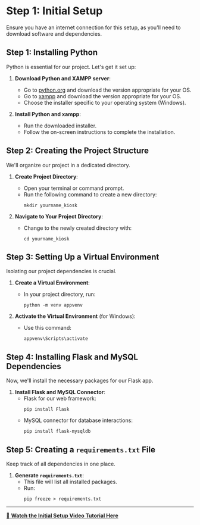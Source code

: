 # Step 1: Initial Setup

Ensure you have an internet connection for this setup, as you'll need to download software and dependencies.

## Step 1: Installing Python
Python is essential for our project. Let's get it set up:

1. **Download Python and XAMPP server**:
   - Go to [python.org](https://www.python.org/downloads/) and download the version appropriate for your OS.
   - Go to [xampp](https://www.apachefriends.org/) and download the version appropriate for your OS.
   - Choose the installer specific to your operating system (Windows).

2. **Install Python and xampp**:
   - Run the downloaded installer.
   - Follow the on-screen instructions to complete the installation.

## Step 2: Creating the Project Structure
We'll organize our project in a dedicated directory.

1. **Create Project Directory**:
   - Open your terminal or command prompt.
   - Run the following command to create a new directory:
     ```
     mkdir yourname_kiosk
     ```

2. **Navigate to Your Project Directory**:
   - Change to the newly created directory with:
     ```
     cd yourname_kiosk
     ```

## Step 3: Setting Up a Virtual Environment
Isolating our project dependencies is crucial.

1. **Create a Virtual Environment**:
   - In your project directory, run:
     ```
     python -m venv appvenv
     ```

2. **Activate the Virtual Environment** (for Windows):
   - Use this command:
     ```
     appvenv\Scripts\activate
     ```

## Step 4: Installing Flask and MySQL Dependencies
Now, we'll install the necessary packages for our Flask app.

1. **Install Flask and MySQL Connector**:
   - Flask for our web framework:
     ```
     pip install Flask
     ```
   - MySQL connector for database interactions:
     ```
     pip install flask-mysqldb
     ```

## Step 5: Creating a `requirements.txt` File
Keep track of all dependencies in one place.

1. **Generate `requirements.txt`**:
   - This file will list all installed packages.
   - Run:
     ```
     pip freeze > requirements.txt
     ```

---

[🎥 **Watch the Initial Setup Video Tutorial Here**]([https://www.example.com/video-tutorial](https://www.youtube.com/watch?v=x68ltOrPqik&list=PLkfciB9cprTTVwKN3mUnYpNzhxrtFsOtf&index=3)https://www.youtube.com/watch?v=x68ltOrPqik&list=PLkfciB9cprTTVwKN3mUnYpNzhxrtFsOtf&index=3)

